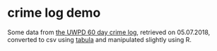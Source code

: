 # crime log demo
Some data from [the UWPD 60 day crime log](http://police.uw.edu/crimedata/60daylog/), retrieved on 05.07.2018, converted to csv using [tabula](https://tabula.technology/) and manipulated slightly using R.